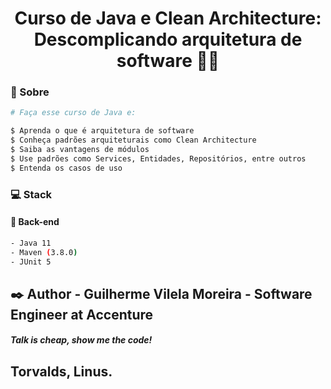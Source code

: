 <h1 align="center">
     Curso de Java e Clean Architecture: Descomplicando arquitetura de software   💜🚀
</h1>

### :scroll: Sobre
```bash
# Faça esse curso de Java e:

$ Aprenda o que é arquitetura de software
$ Conheça padrões arquiteturais como Clean Architecture
$ Saiba as vantagens de módulos
$ Use padrões como Services, Entidades, Repositórios, entre outros
$ Entenda os casos de uso
```

### :computer: Stack
#### :japanese_ogre: Back-end
```bash
- Java 11
- Maven (3.8.0)
- JUnit 5
```
## :black_nib: Author - Guilherme Vilela Moreira - Software Engineer at Accenture

##### Talk is cheap, show me the code!
Torvalds, Linus.
---